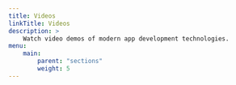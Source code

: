 ```yaml
---
title: Videos
linkTitle: Videos
description: >
    Watch video demos of modern app development technologies.
menu:
    main:
        parent: "sections"
        weight: 5
---
```


